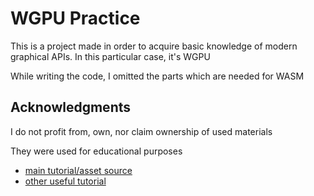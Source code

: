 # WGPU Practice

This is a project made in order to acquire basic knowledge of modern graphical APIs. In this particular case, it's WGPU

While writing the code, I omitted the parts which are needed for WASM

## Acknowledgments

I do not profit from, own, nor claim ownership of used materials

They were used for educational purposes

- [main tutorial/asset source](https://sotrh.github.io/learn-wgpu/)
- [other useful tutorial](https://webgpufundamentals.org/webgpu/lessons/webgpu-fundamentals.html)
